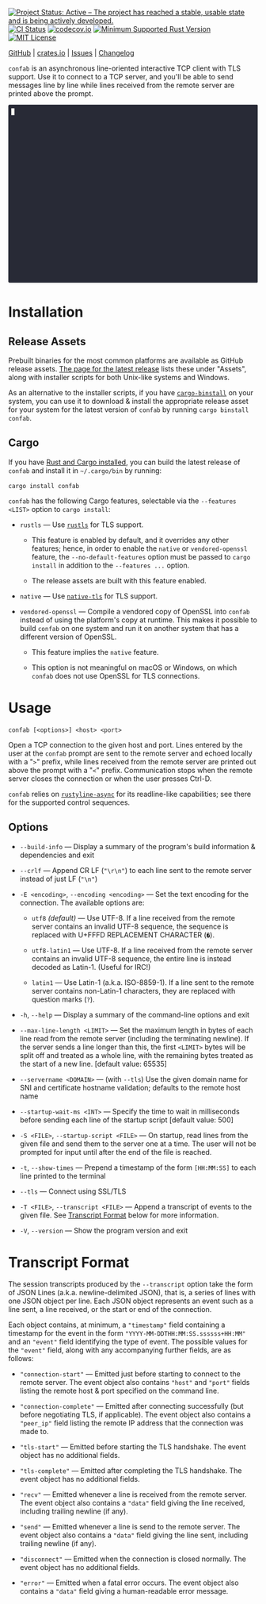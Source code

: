 [![Project Status: Active – The project has reached a stable, usable state and is being actively developed.](https://www.repostatus.org/badges/latest/active.svg)](https://www.repostatus.org/#active)
[![CI Status](https://github.com/jwodder/confab/actions/workflows/test.yml/badge.svg)](https://github.com/jwodder/confab/actions/workflows/test.yml)
[![codecov.io](https://codecov.io/gh/jwodder/confab/branch/master/graph/badge.svg)](https://codecov.io/gh/jwodder/confab)
[![Minimum Supported Rust Version](https://img.shields.io/badge/MSRV-1.82-orange)](https://www.rust-lang.org)
[![MIT License](https://img.shields.io/github/license/jwodder/confab.svg)](https://opensource.org/licenses/MIT)

[GitHub](https://github.com/jwodder/confab) | [crates.io](https://crates.io/crates/confab) | [Issues](https://github.com/jwodder/confab/issues) | [Changelog](https://github.com/jwodder/confab/blob/master/CHANGELOG.md)

`confab` is an asynchronous line-oriented interactive TCP client with TLS
support.  Use it to connect to a TCP server, and you'll be able to send
messages line by line while lines received from the remote server are printed
above the prompt.

![Recording of an example session](https://github.com/jwodder/confab/raw/master/example.gif)

Installation
============

Release Assets
--------------

Prebuilt binaries for the most common platforms are available as GitHub release
assets.  [The page for the latest
release](https://github.com/jwodder/confab/releases/latest) lists these under
"Assets", along with installer scripts for both Unix-like systems and Windows.

As an alternative to the installer scripts, if you have
[`cargo-binstall`](https://github.com/cargo-bins/cargo-binstall) on your
system, you can use it to download & install the appropriate release asset for
your system for the latest version of `confab` by running `cargo binstall
confab`.

Cargo
-----

If you have [Rust and Cargo
installed](https://www.rust-lang.org/tools/install), you can build the latest
release of `confab` and install it in `~/.cargo/bin` by running:

    cargo install confab

`confab` has the following Cargo features, selectable via the `--features
<LIST>` option to `cargo install`:

- `rustls` — Use [`rustls`](https://github.com/rustls/rustls) for TLS support.

    - This feature is enabled by default, and it overrides any other features;
      hence, in order to enable the `native` or `vendored-openssl` feature, the
      `--no-default-features` option must be passed to `cargo install` in
      addition to the `--features ...` option.

    - The release assets are built with this feature enabled.

- `native` — Use [`native-tls`](https://github.com/sfackler/rust-native-tls)
  for TLS support.

- `vendored-openssl` — Compile a vendored copy of OpenSSL into `confab` instead
  of using the platform's copy at runtime.  This makes it possible to build
  `confab` on one system and run it on another system that has a different
  version of OpenSSL.

    - This feature implies the `native` feature.

    - This option is not meaningful on macOS or Windows, on which `confab` does
      not use OpenSSL for TLS connections.


Usage
=====

    confab [<options>] <host> <port>

Open a TCP connection to the given host and port.  Lines entered by the user at
the `confab` prompt are sent to the remote server and echoed locally with a
"`>`" prefix, while lines received from the remote server are printed out above
the prompt with a "`<`" prefix.  Communication stops when the remote server
closes the connection or when the user presses Ctrl-D.

`confab` relies on
[`rustyline-async`](https://github.com/zyansheep/rustyline-async) for its
readline-like capabilities; see there for the supported control sequences.

Options
-------

- `--build-info` — Display a summary of the program's build information &
  dependencies and exit

- `--crlf` — Append CR LF (`"\r\n"`) to each line sent to the remote server
  instead of just LF (`"\n"`)

- `-E <encoding>`, `--encoding <encoding>` — Set the text encoding for the
  connection.  The available options are:

    - `utf8` *(default)* — Use UTF-8.  If a line received from the remote
      server contains an invalid UTF-8 sequence, the sequence is replaced with
      U+FFFD REPLACEMENT CHARACTER (`�`).

    - `utf8-latin1` — Use UTF-8.  If a line received from the remote server
      contains an invalid UTF-8 sequence, the entire line is instead decoded as
      Latin-1.  (Useful for IRC!)

    - `latin1` — Use Latin-1 (a.k.a. ISO-8859-1).  If a line sent to the remote
      server contains non-Latin-1 characters, they are replaced with question
      marks (`?`).

- `-h`, `--help` — Display a summary of the command-line options and exit

- `--max-line-length <LIMIT>` — Set the maximum length in bytes of each line
  read from the remote server (including the terminating newline).  If the
  server sends a line longer than this, the first `<LIMIT>` bytes will be split
  off and treated as a whole line, with the remaining bytes treated as the
  start of a new line.  [default value: 65535]

- `--servername <DOMAIN>` — (with `--tls`) Use the given domain name for SNI
  and certificate hostname validation; defaults to the remote host name

- `--startup-wait-ms <INT>` — Specify the time to wait in milliseconds
  before sending each line of the startup script [default value: 500]

- `-S <FILE>`, `--startup-script <FILE>` — On startup, read lines from the
  given file and send them to the server one at a time.  The user will not be
  prompted for input until after the end of the file is reached.

- `-t`, `--show-times` — Prepend a timestamp of the form `[HH:MM:SS]` to each
  line printed to the terminal

- `--tls` — Connect using SSL/TLS

- `-T <FILE>`, `--transcript <FILE>` — Append a transcript of events to the
  given file.  See [Transcript Format](#transcript-format) below for more
  information.

- `-V`, `--version` — Show the program version and exit


Transcript Format
=================

The session transcripts produced by the `--transcript` option take the form of
JSON Lines (a.k.a. newline-delimited JSON), that is, a series of lines with one
JSON object per line.  Each JSON object represents an event such as a line
sent, a line received, or the start or end of the connection.

Each object contains, at minimum, a `"timestamp"` field containing a timestamp
for the event in the form `"YYYY-MM-DDTHH:MM:SS.ssssss+HH:MM"` and an `"event"`
field identifying the type of event.  The possible values for the `"event"`
field, along with any accompanying further fields, are as follows:

- `"connection-start"` — Emitted just before starting to connect to the remote
  server.  The event object also contains `"host"` and `"port"` fields listing
  the remote host & port specified on the command line.

- `"connection-complete"` — Emitted after connecting successfully (but before
  negotiating TLS, if applicable).  The event object also contains a
  `"peer_ip"` field listing the remote IP address that the connection was made
  to.

- `"tls-start"` — Emitted before starting the TLS handshake.  The event object
  has no additional fields.

- `"tls-complete"` — Emitted after completing the TLS handshake.  The event
  object has no additional fields.

- `"recv"` — Emitted whenever a line is received from the remote server.  The
  event object also contains a `"data"` field giving the line received,
  including trailing newline (if any).

- `"send"` — Emitted whenever a line is send to the remote server.  The event
  object also contains a `"data"` field giving the line sent, including
  trailing newline (if any).

- `"disconnect"` — Emitted when the connection is closed normally.  The event
  object has no additional fields.

- `"error"` — Emitted when a fatal error occurs.  The event object also
  contains a `"data"` field giving a human-readable error message.
